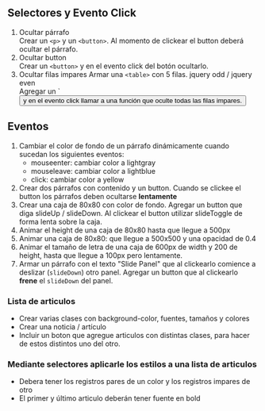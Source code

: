## Selectores y Evento Click
1) Ocultar párrafo  
    Crear un `<p>` y un `<button>`. Al momento de clickear el button deberá ocultar el párrafo.
2) Ocultar button  
    Crear un `<button>` y en el evento click del botón ocultarlo.
3) Ocultar filas impares
    Armar una `<table>` con 5 filas.
    jquery odd / jquery even  
    Agregar un `<button> y en el evento click llamar a una función que oculte todas las filas impares.

## Eventos
1) Cambiar el color de fondo de un párrafo dinámicamente cuando sucedan los siguientes eventos:
    * mouseenter: cambiar color a lightgray
    * mouseleave: cambiar color a lightblue
    * click: cambiar color a yellow
2) Crear dos párrafos con contenido y un button. Cuando se clickee el button los párrafos deben ocultarse **lentamente**
3) Crear una caja de 80x80 con color de fondo. Agregar un button que diga slideUp / slideDown. Al clickear el button utilizar slideToggle de forma lenta sobre la caja.
4) Animar el height de una caja de 80x80 hasta que llegue a 500px
5) Animar una caja de 80x80: que llegue a 500x500 y una opacidad de 0.4
6) Animar el tamaño de letra de una caja de 600px de width y 200 de height, hasta que llegue a 100px pero lentamente.
7) Armar un párrafo con el texto "Slide Panel" que al clickearlo comience a deslizar (`slideDown`) otro panel. Agregar un button que al clickearlo **frene** el `slideDown` del panel.


### Lista de articulos
* Crear varias clases con background-color, fuentes, tamaños y colores
* Crear una noticia / artículo
* Incluir un boton que agregue articulos con distintas clases, para hacer de estos distintos uno del otro.

### Mediante selectores aplicarle los estilos a una lista de articulos
* Debera tener los registros pares de un color y los registros impares de otro
* El primer y último articulo deberán tener fuente en bold
